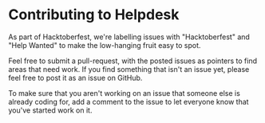 # Contributing to Helpdesk

As part of Hacktoberfest, we're labelling issues with "Hacktoberfest" and "Help Wanted" to make the low-hanging fruit easy to spot.

Feel free to submit a pull-request, with the posted issues as pointers to find areas that need work. If you find something that isn't an issue yet, please feel free to post it as an issue on GitHub.

To make sure that you aren't working on an issue that someone else is already coding for, add a comment to the issue to let everyone know that you've started work on it.

